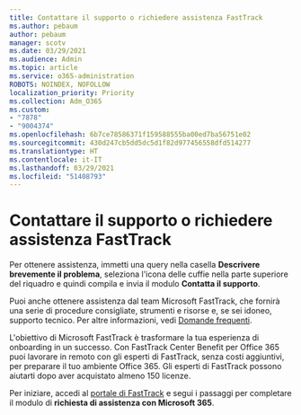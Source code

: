 ```yaml
---
title: Contattare il supporto o richiedere assistenza FastTrack
ms.author: pebaum
author: pebaum
manager: scotv
ms.date: 03/29/2021
ms.audience: Admin
ms.topic: article
ms.service: o365-administration
ROBOTS: NOINDEX, NOFOLLOW
localization_priority: Priority
ms.collection: Adm_O365
ms.custom:
- "7878"
- "9004374"
ms.openlocfilehash: 6b7ce78586371f159588555ba00ed7ba56751e02
ms.sourcegitcommit: 430d247cb5dd5dc5d1f82d977456558dfd514277
ms.translationtype: HT
ms.contentlocale: it-IT
ms.lasthandoff: 03/29/2021
ms.locfileid: "51408793"
---
```

# <a name="contact-support-or-request-fasttrack-assistance"></a>Contattare il supporto o richiedere assistenza FastTrack

Per ottenere assistenza, immetti una query nella casella **Descrivere brevemente il problema**, seleziona l'icona delle cuffie nella parte superiore del riquadro e quindi compila e invia il modulo **Contatta il supporto**.

Puoi anche ottenere assistenza dal team ‎Microsoft‎ FastTrack, che fornirà una serie di procedure consigliate, strumenti e risorse e, se sei idoneo, supporto tecnico. Per altre informazioni, vedi [Domande frequenti](https://go.microsoft.com/fwlink/?linkid=2132666).

L'obiettivo di ‎Microsoft‎ FastTrack è trasformare la tua esperienza di onboarding in un successo. Con FastTrack Center Benefit per Office 365 puoi lavorare in remoto con gli esperti di FastTrack, senza costi aggiuntivi, per preparare il tuo ambiente Office 365. Gli esperti di FastTrack possono aiutarti dopo aver acquistato almeno 150 licenze.

Per iniziare, accedi al [portale di FastTrack](https://go.microsoft.com/fwlink/?linkid=2125443) e segui i passaggi per completare il modulo di **richiesta di assistenza con Microsoft 365**.